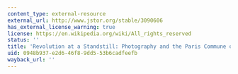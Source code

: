 ```yaml
---
content_type: external-resource
external_url: http://www.jstor.org/stable/3090606
has_external_license_warning: true
license: https://en.wikipedia.org/wiki/All_rights_reserved
status: ''
title: 'Revolution at a Standstill: Photography and the Paris Commune of 1871'
uid: 0948b937-e2d6-46f8-9dd5-53b6cadfeefb
wayback_url: ''
---
```

